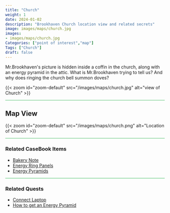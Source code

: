 ```yaml
---
title: "Church"
weight: 1
date: 2024-01-02
description: "Brookhaven Church location view and related secrets"
image: images/maps/church.jpg
images:
- images/maps/church.jpg
Categories: ["point of interest","map"]
Tags: ["Church"]
draft: false
--- 
```



Mr.Brookhaven's picture is hidden inside a coffin in the church, along with an energy pyramid in the attic. What is Mr.Brookhaven trying to tell us? And why does ringing the church bell summon doves?

{{< zoom id="zoom-default" src="/images/maps/church.jpg" alt="view of Church" >}}

<hr style="background-color: #28b44c" size=8>

## Map View

{{< zoom id="zoom-default" src="/images/maps/church.png" alt="Location of Church" >}}


<hr style="background-color: #28b44c" size=8>

### Related CaseBook Items

- [Bakery Note](/casebook/notes/other/#bakery)
- [Energy Ring Panels](/casebook/interesting/observations/#energy-ring-panels)
- [Energy Pyramids](/casebook/energy_pyramids/)

<hr style="background-color: #28b44c" size=8>

### Related Quests

- [Connect Laptop](/lore/tools/#connect-laptop)
- [How to get an Energy Pyramid](/lore/special_tools/#energy-pyramid)